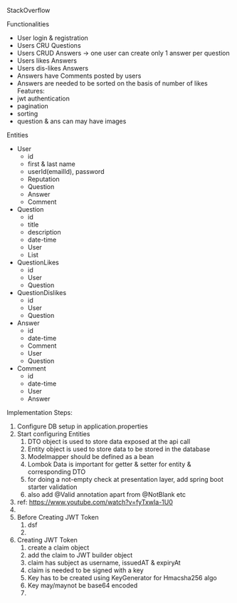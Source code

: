 StackOverflow

Functionalities
- User login & registration
- Users CRU Questions
- Users CRUD Answers -> one user can create only 1 answer per question
- Users likes Answers
- Users dis-likes Answers
- Answers have Comments posted by users
- Answers are needed to be sorted on the basis of number of likes
Features:
- jwt authentication
- pagination
- sorting
- question & ans can may have images

Entities
- User
  - id
  - first & last name
  - userId(emailId), password
  - Reputation
  - Question
  - Answer
  - Comment
- Question
  - id
  - title
  - description
  - date-time
  - User
  - List<Answers>
- QuestionLikes
  - id
  - User
  - Question
- QuestionDislikes
  - id
  - User
  - Question
- Answer
  - id
  - date-time
  - Comment
  - User
  - Question
- Comment
  - id
  - date-time
  - User
  - Answer

Implementation Steps:
1) Configure DB setup in application.properties
2) Start configuring Entities
   1) DTO object is used to store data exposed at the api call
   2) Entity object is used to store data to be stored in the database
   3) Modelmapper should be defined as a bean
   4) Lombok Data is important for getter & setter for entity & corresponding DTO
   5) for doing a not-empty check at presentation layer, add spring boot starter validation
   6) also add @Valid annotation apart from @NotBlank etc
3) ref: https://www.youtube.com/watch?v=fyTxwIa-1U0
4) 
4) Before Creating JWT Token
   1) dsf
   2) 
4) Creating JWT Token
   1) create a claim object
   2) add the claim to JWT builder object
   3) claim has subject as username, issuedAT & expiryAt
   4) claim is needed to be signed with a key
   5) Key has to be created using KeyGenerator for Hmacsha256 algo
   6) Key may/maynot be base64 encoded
   7) 
   
